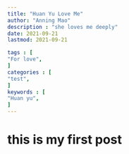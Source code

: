 ```yaml
---
title: "Huan Yu Love Me"                         
author: "Anning Mao"  
description : "she loves me deeply"    
date: 2021-09-21      
lastmod: 2021-09-21             

tags : [                                    
"For love",
]
categories : [                              
"test",
]
keywords : [                                
"Huan yu",
]
---
```

# this is my first post